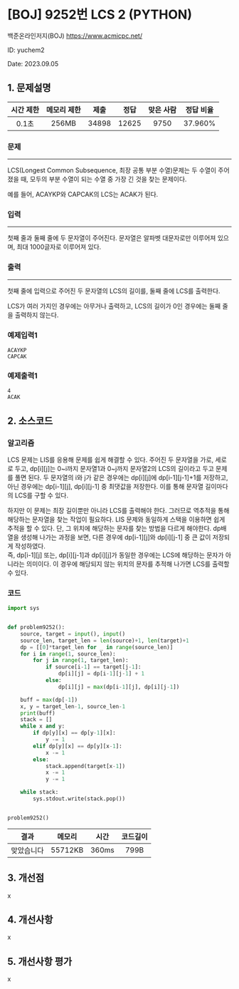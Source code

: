# [BOJ] 9252번 LCS 2 (PYTHON)
백준온라인저지(BOJ) https://www.acmicpc.net/

ID: yuchem2

Date: 2023.09.05
## 1. 문제설명
| 시간 제한 | 메모리 제한 | 제출  | 정답 | 맞은 사람 | 정답 비율 |
| :---: | :---: | :---: | :---: | :---: | :---: |
| 0.1초  | 256MB | 34898 | 12625 | 9750 | 37.960% |

### 문제
---
LCS(Longest Common Subsequence, 최장 공통 부분 수열)문제는 두 수열이 주어졌을 때, 모두의 부분 수열이 되는 수열 중 가장 긴 것을 찾는 문제이다.

예를 들어, ACAYKP와 CAPCAK의 LCS는 ACAK가 된다.

### 입력
---
첫째 줄과 둘째 줄에 두 문자열이 주어진다. 문자열은 알파벳 대문자로만 이루어져 있으며, 최대 1000글자로 이루어져 있다.

### 출력
---
첫째 줄에 입력으로 주어진 두 문자열의 LCS의 길이를, 둘째 줄에 LCS를 출력한다.

LCS가 여러 가지인 경우에는 아무거나 출력하고, LCS의 길이가 0인 경우에는 둘째 줄을 출력하지 않는다.

### 예제입력1
```
ACAYKP
CAPCAK
```
### 예제출력1
```
4
ACAK
```
## 2. 소스코드

### 알고리즘
LCS 문제는 LIS를 응용해 문제를 쉽게 해결할 수 있다. 주어진 두 문자열을 가로, 세로로 두고, dp[i][j]는 0~i까지 문자열1과 0~j까지 문자열2의 LCS의 길이라고 두고 문제를 풀면 된다. 
두 문자열의 i와 j가 같은 경우에는 dp[i][j]에 dp[i-1][j-1]+1를 저장하고, 아닌 경우에는 dp[i-1][j], dp[i][j-1] 중 최댓값을 저장한다. 이를 통해 문자열 길이마다의 LCS를 구할 수 있다. 

하지만 이 문제는 최장 길이뿐만 아니라 LCS를 출력해야 한다. 그러므로 역추적을 통해 해당하는 문자열을 찾는 작업이 필요하다. LIS 문제와 동일하게 스택을 이용하면 쉽게 추적을 할 수 있다. 
단, 그 위치에 해당하는 문자를 찾는 방법을 다르게 해야한다. dp배열을 생성해 나가는 과정을 보면, 다른 경우에 dp[i-1][j]와 dp[i][j-1] 중 큰 값이 저장되게 작성하였다.  
즉, dp[i-1][j] 또는, dp[i][j-1]과 dp[i][j]가 동일한 경우에는 LCS에 해당하는 문자가 아니라는 의미이다. 이 경우에 해당되지 않는 위치의 문자를 추적해 나가면 LCS를 출력할 수 있다. 

### 코드
```Python
import sys


def problem9252():
    source, target = input(), input()
    source_len, target_len = len(source)+1, len(target)+1
    dp = [[0]*target_len for _ in range(source_len)]
    for i in range(1, source_len):
        for j in range(1, target_len):
            if source[i-1] == target[j-1]:
                dp[i][j] = dp[i-1][j-1] + 1
            else:
                dp[i][j] = max(dp[i-1][j], dp[i][j-1])

    buff = max(dp[-1])
    x, y = target_len-1, source_len-1
    print(buff)
    stack = []
    while x and y:
        if dp[y][x] == dp[y-1][x]:
            y -= 1
        elif dp[y][x] == dp[y][x-1]:
            x -= 1
        else:
            stack.append(target[x-1])
            x -= 1
            y -= 1

    while stack:
        sys.stdout.write(stack.pop())


problem9252()

```
| 결과 | 메모리 | 시간 | 코드길이 |
|:---:|:-----: | :---: | :----: |
| 맞았습니다 | 55712KB | 360ms | 799B |

## 3. 개선점
x
## 4. 개선사항
x
## 5. 개선사항 평가
x
